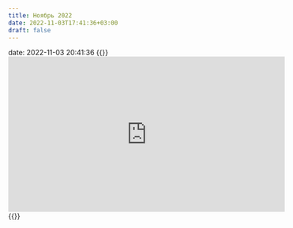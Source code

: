 ```yaml
---
title: Ноябрь 2022
date: 2022-11-03T17:41:36+03:00
draft: false
---
```


date: 2022-11-03 20:41:36
{{<rawhtml>}}<iframe width="560" height="315" src="https://www.youtube.com/embed/o63WxqY14sY" title="YouTube video player" frameborder="0" allow="accelerometer; autoplay; clipboard-write; encrypted-media; gyroscope; picture-in-picture" allowfullscreen></iframe>{{</rawhtml>}}
